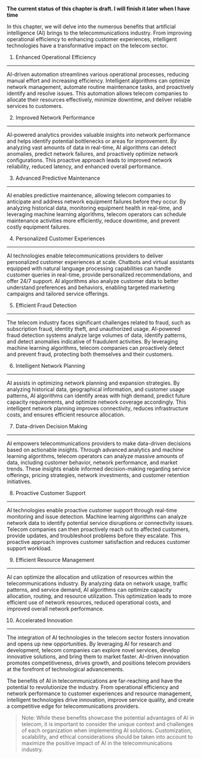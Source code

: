 **The current status of this chapter is draft. I will finish it later when I have time**

In this chapter, we will delve into the numerous benefits that artificial intelligence (AI) brings to the telecommunications industry. From improving operational efficiency to enhancing customer experiences, intelligent technologies have a transformative impact on the telecom sector.

1. Enhanced Operational Efficiency
----------------------------------

AI-driven automation streamlines various operational processes, reducing manual effort and increasing efficiency. Intelligent algorithms can optimize network management, automate routine maintenance tasks, and proactively identify and resolve issues. This automation allows telecom companies to allocate their resources effectively, minimize downtime, and deliver reliable services to customers.

2. Improved Network Performance
-------------------------------

AI-powered analytics provides valuable insights into network performance and helps identify potential bottlenecks or areas for improvement. By analyzing vast amounts of data in real-time, AI algorithms can detect anomalies, predict network failures, and proactively optimize network configurations. This proactive approach leads to improved network reliability, reduced latency, and enhanced overall performance.

3. Advanced Predictive Maintenance
----------------------------------

AI enables predictive maintenance, allowing telecom companies to anticipate and address network equipment failures before they occur. By analyzing historical data, monitoring equipment health in real-time, and leveraging machine learning algorithms, telecom operators can schedule maintenance activities more efficiently, reduce downtime, and prevent costly equipment failures.

4. Personalized Customer Experiences
------------------------------------

AI technologies enable telecommunications providers to deliver personalized customer experiences at scale. Chatbots and virtual assistants equipped with natural language processing capabilities can handle customer queries in real-time, provide personalized recommendations, and offer 24/7 support. AI algorithms also analyze customer data to better understand preferences and behaviors, enabling targeted marketing campaigns and tailored service offerings.

5. Efficient Fraud Detection
----------------------------

The telecom industry faces significant challenges related to fraud, such as subscription fraud, identity theft, and unauthorized usage. AI-powered fraud detection systems analyze large volumes of data, identify patterns, and detect anomalies indicative of fraudulent activities. By leveraging machine learning algorithms, telecom companies can proactively detect and prevent fraud, protecting both themselves and their customers.

6. Intelligent Network Planning
-------------------------------

AI assists in optimizing network planning and expansion strategies. By analyzing historical data, geographical information, and customer usage patterns, AI algorithms can identify areas with high demand, predict future capacity requirements, and optimize network coverage accordingly. This intelligent network planning improves connectivity, reduces infrastructure costs, and ensures efficient resource allocation.

7. Data-driven Decision Making
------------------------------

AI empowers telecommunications providers to make data-driven decisions based on actionable insights. Through advanced analytics and machine learning algorithms, telecom operators can analyze massive amounts of data, including customer behavior, network performance, and market trends. These insights enable informed decision-making regarding service offerings, pricing strategies, network investments, and customer retention initiatives.

8. Proactive Customer Support
-----------------------------

AI technologies enable proactive customer support through real-time monitoring and issue detection. Machine learning algorithms can analyze network data to identify potential service disruptions or connectivity issues. Telecom companies can then proactively reach out to affected customers, provide updates, and troubleshoot problems before they escalate. This proactive approach improves customer satisfaction and reduces customer support workload.

9. Efficient Resource Management
--------------------------------

AI can optimize the allocation and utilization of resources within the telecommunications industry. By analyzing data on network usage, traffic patterns, and service demand, AI algorithms can optimize capacity allocation, routing, and resource utilization. This optimization leads to more efficient use of network resources, reduced operational costs, and improved overall network performance.

10. Accelerated Innovation
--------------------------

The integration of AI technologies in the telecom sector fosters innovation and opens up new opportunities. By leveraging AI for research and development, telecom companies can explore novel services, develop innovative solutions, and bring them to market faster. AI-driven innovation promotes competitiveness, drives growth, and positions telecom providers at the forefront of technological advancements.

The benefits of AI in telecommunications are far-reaching and have the potential to revolutionize the industry. From operational efficiency and network performance to customer experiences and resource management, intelligent technologies drive innovation, improve service quality, and create a competitive edge for telecommunications providers.
> Note: While these benefits showcase the potential advantages of AI in telecom, it is important to consider the unique context and challenges of each organization when implementing AI solutions. Customization, scalability, and ethical considerations should be taken into account to maximize the positive impact of AI in the telecommunications industry.
